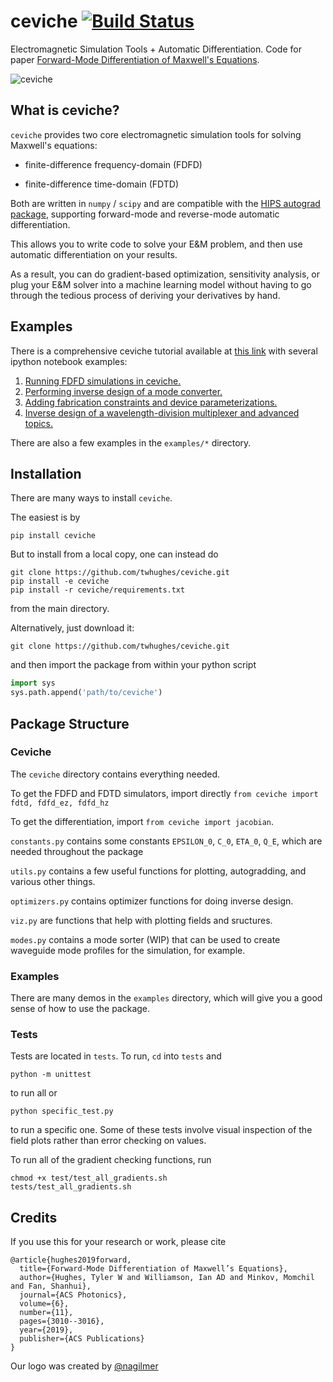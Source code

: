 # ceviche [![Build Status](https://travis-ci.com/fancompute/ceviche.svg?token=ZCPktA3Ki2eYVXYnfbrz&branch=master)](https://travis-ci.com/twhughes/ceviche)

Electromagnetic Simulation Tools + Automatic Differentiation.  Code for paper [Forward-Mode Differentiation of Maxwell's Equations](https://arxiv.org/abs/1908.10507).

<img src="/img/horizontal-color.png" title="ceviche" alt="ceviche">

## What is ceviche?

`ceviche` provides two core electromagnetic simulation tools for solving Maxwell's equations:

- finite-difference frequency-domain (FDFD)

- finite-difference time-domain (FDTD)

Both are written in `numpy` / `scipy` and are compatible with the [HIPS autograd package](https://github.com/HIPS/autograd), supporting forward-mode and reverse-mode automatic differentiation.

This allows you to write code to solve your E&M problem, and then use automatic differentiation on your results.

As a result, you can do gradient-based optimization, sensitivity analysis, or plug your E&M solver into a machine learning model without having to go through the tedious process of deriving your derivatives by hand.

## Examples

There is a comprehensive ceviche tutorial available at [this link](https://github.com/fancompute/workshop-invdesign) with several ipython notebook examples:
1. [Running FDFD simulations in ceviche.](https://nbviewer.jupyter.org/github/fancompute/workshop-invdesign/blob/master/01_First_simulation.ipynb)
2. [Performing inverse design of a mode converter.](https://nbviewer.jupyter.org/github/fancompute/workshop-invdesign/blob/master/02_Invdes_intro.ipynb)
3. [Adding fabrication constraints and device parameterizations.](https://nbviewer.jupyter.org/github/fancompute/workshop-invdesign/blob/master/03_Invdes_parameterization.ipynb)
4. [Inverse design of a wavelength-division multiplexer and advanced topics.](https://nbviewer.jupyter.org/github/fancompute/workshop-invdesign/blob/master/04_Invdes_wdm_scheduling.ipynb)

There are also a few examples in the `examples/*` directory.

## Installation

There are many ways to install `ceviche`.

The easiest is by 

    pip install ceviche

But to install from a local copy, one can instead do

    git clone https://github.com/twhughes/ceviche.git
    pip install -e ceviche
    pip install -r ceviche/requirements.txt

from the main directory.

Alternatively, just download it:

    git clone https://github.com/twhughes/ceviche.git

and then import the package from within your python script
    
```python
import sys
sys.path.append('path/to/ceviche')
```

## Package Structure

### Ceviche

The `ceviche` directory contains everything needed.

To get the FDFD and FDTD simulators, import directly `from ceviche import fdtd, fdfd_ez, fdfd_hz`

To get the differentiation, import `from ceviche import jacobian`.

`constants.py` contains some constants `EPSILON_0`, `C_0`, `ETA_0`, `Q_E`, which are needed throughout the package

`utils.py` contains a few useful functions for plotting, autogradding, and various other things.

`optimizers.py` contains optimizer functions for doing inverse design.

`viz.py` are functions that help with plotting fields and sructures.

`modes.py` contains a mode sorter (WIP) that can be used to create waveguide mode profiles for the simulation, for example.

### Examples

There are many demos in the `examples` directory, which will give you a good sense of how to use the package.

### Tests

Tests are located in `tests`.  To run, `cd` into `tests` and

    python -m unittest

to run all or

    python specific_test.py

to run a specific one.  Some of these tests involve visual inspection of the field plots rather than error checking on values.

To run all of the gradient checking functions, run 

    chmod +x test/test_all_gradients.sh
    tests/test_all_gradients.sh

## Credits

If you use this for your research or work, please cite

    @article{hughes2019forward,
      title={Forward-Mode Differentiation of Maxwell’s Equations},
      author={Hughes, Tyler W and Williamson, Ian AD and Minkov, Momchil and Fan, Shanhui},
      journal={ACS Photonics},
      volume={6},
      number={11},
      pages={3010--3016},
      year={2019},
      publisher={ACS Publications}
    }

Our logo was created by [@nagilmer](http://nadinegilmer.com/)
